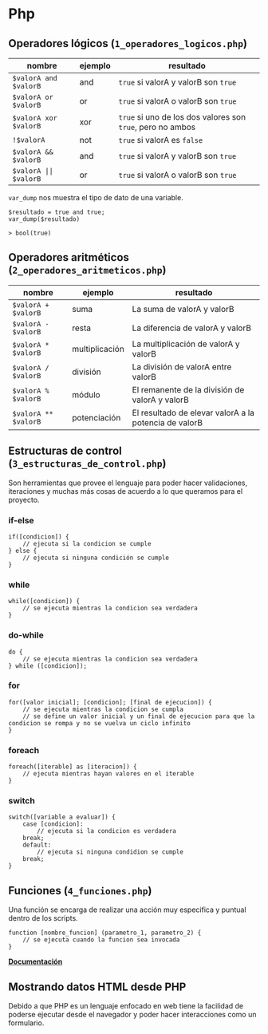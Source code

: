 # Php

## Operadores lógicos (`1_operadores_logicos.php`)

| nombre | ejemplo | resultado |
|---|---|---|
| `$valorA and $valorB` | and | `true` si valorA y valorB son `true` |
| `$valorA or $valorB` | or | `true` si valorA o valorB son `true` |
| `$valorA xor $valorB` | xor | `true` si uno de los dos valores son `true`, pero no ambos |
| `!$valorA` | not | `true` si valorA es `false` |
| `$valorA && $valorB` | and | `true` si valorA y valorB son `true` |
| `$valorA \|\| $valorB` | or | `true` si valorA o valorB son `true` |

`var_dump` nos muestra el tipo de dato de una variable.

    $resultado = true and true;
    var_dump($resultado)

    > bool(true)

## Operadores aritméticos (`2_operadores_aritmeticos.php`)

| nombre | ejemplo | resultado |
|---|---|---|
| `$valorA + $valorB` | suma | La suma de valorA y valorB |
| `$valorA - $valorB` | resta | La diferencia de valorA y valorB |
| `$valorA * $valorB` | multiplicación | La multiplicación de valorA y valorB |
| `$valorA / $valorB` | división | La división de valorA entre valorB |
| `$valorA % $valorB` | módulo | El remanente de la división de valorA y valorB |
| `$valorA ** $valorB` | potenciación | El resultado de elevar valorA a la potencia de valorB |

## Estructuras de control (`3_estructuras_de_control.php`)

Son herramientas que provee el lenguaje para poder hacer validaciones, iteraciones y muchas más cosas de acuerdo a lo que queramos para el proyecto.

### if-else

    if([condicion]) {
        // ejecuta si la condicion se cumple
    } else {
        // ejecuta si ninguna condición se cumple
    }

### while

    while([condicion]) {
        // se ejecuta mientras la condicion sea verdadera
    }

### do-while

    do {
        // se ejecuta mientras la condicion sea verdadera
    } while ([condicion]);

### for

    for([valor inicial]; [condicion]; [final de ejecucion]) {
        // se ejecuta mientras la condicion se cumpla
        // se define un valor inicial y un final de ejecucion para que la condicion se rompa y no se vuelva un ciclo infinito
    }

### foreach

    foreach([iterable] as [iteracion]) {
        // ejecuta mientras hayan valores en el iterable
    }

### switch

    switch([variable a evaluar]) {
        case [condicion]:
            // ejecuta si la condicion es verdadera
        break;
        default:
            // ejecuta si ninguna condidion se cumple
        break;
    }

## Funciones (`4_funciones.php`)

Una función se encarga de realizar una acción muy especifica y puntual dentro de los scripts.

    function [nombre_funcion] (parametro_1, parametro_2) {
        // se ejecuta cuando la funcion sea invocada
    }

[**Documentación**](php.net/manual/es/index.php)

## Mostrando datos HTML desde PHP

Debido a que PHP es un lenguaje enfocado en web tiene la facilidad de poderse ejecutar desde el navegador y poder hacer interacciones como un formulario.
